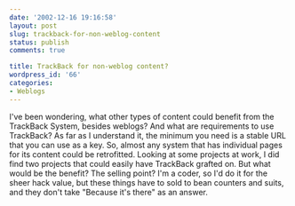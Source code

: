 ```yaml
---
date: '2002-12-16 19:16:58'
layout: post
slug: trackback-for-non-weblog-content
status: publish
comments: true

title: TrackBack for non-weblog content?
wordpress_id: '66'
categories:
- Weblogs
---
```


I've been wondering, what other types of content could benefit from the TrackBack System, besides weblogs? And what are requirements to use TrackBack?
As far as I understand it, the minimum you need is a stable URL that you can use as a key. So, almost any system that has individual pages for its content could be retrofitted.
Looking at some projects at work, I did find two projects that could easily have TrackBack grafted on. But what would be the benefit? The selling point? I'm a coder, so I'd do it for the sheer hack value, but these things have to sold to bean counters and suits, and they don't take "Because it's there" as an answer.
